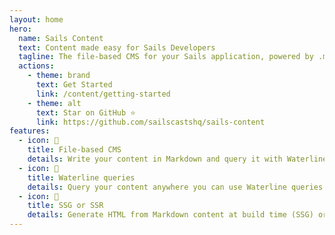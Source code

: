 ```yaml
---
layout: home
hero:
  name: Sails Content
  text: Content made easy for Sails Developers
  tagline: The file-based CMS for your Sails application, powered by .md files and your view template.
  actions:
    - theme: brand
      text: Get Started
      link: /content/getting-started
    - theme: alt
      text: Star on GitHub ⭐️
      link: https://github.com/sailscastshq/sails-content
features:
  - icon: 📄
    title: File-based CMS
    details: Write your content in Markdown and query it with Waterline.
  - icon: 🔎
    title: Waterline queries
    details: Query your content anywhere you can use Waterline queries in your Sails application.
  - icon: 🚀
    title: SSG or SSR
    details: Generate HTML from Markdown content at build time (SSG) or request time (SSR).
---
```

